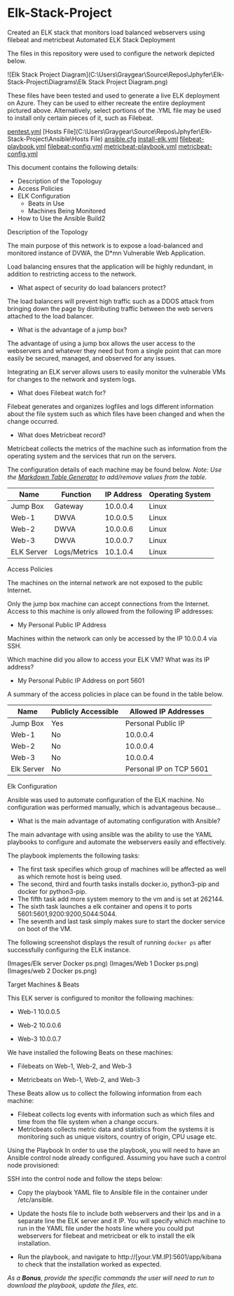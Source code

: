 # Elk-Stack-Project
Created an ELK stack that monitors load balanced webservers using filebeat and metricbeat
Automated ELK Stack Deployment

The files in this repository were used to configure the network depicted below.

![Elk Stack Project Diagram](C:\Users\Graygear\Source\Repos\Jphyfer\Elk-Stack-Project\Diagrams\Elk Stack Project Diagram.png)

These files have been tested and used to generate a live ELK deployment on Azure. They can be used to either recreate the entire deployment pictured above. Alternatively, select portions of the .YML file may be used to install only certain pieces of it, such as Filebeat.

[pentest.yml](/Ansible/pentest.yml)
[Hosts File](C:\Users\Graygear\Source\Repos\Jphyfer\Elk-Stack-Project\Ansible\Hosts File)
[ansible.cfg](C:\Users\Graygear\Source\Repos\Jphyfer\Elk-Stack-Project\Ansible\ansible.cfg)
[install-elk.yml](C:\Users\Graygear\Source\Repos\Jphyfer\Elk-Stack-Project\Ansible\install-elk.yml)
[filebeat-playbook.yml](C:\Users\Graygear\Source\Repos\Jphyfer\Elk-Stack-Project\Ansible\filebeat-playbook.yml)
[filebeat-config.yml](C:\Users\Graygear\Source\Repos\Jphyfer\Elk-Stack-Project\Ansible\filebeat-config.yml)
[metricbeat-playbook.yml](C:\Users\Graygear\Source\Repos\Jphyfer\Elk-Stack-Project\Ansible\metricbeat-playbook.yml)
[metricbeat-config.yml](C:\Users\Graygear\Source\Repos\Jphyfer\Elk-Stack-Project\Ansible\metricbeat-config.yml)

This document contains the following details:
- Description of the Topologuy
- Access Policies
- ELK Configuration
  - Beats in Use
  - Machines Being Monitored
- How to Use the Ansible Build2


Description of the Topology

The main purpose of this network is to expose a load-balanced and monitored instance of DVWA, the D*mn Vulnerable Web Application.

Load balancing ensures that the application will be highly redundant, in addition to restricting access to the network.

* What aspect of security do load balancers protect?

The load balancers will prevent high traffic such as a DDOS attack from bringing down the page by distributing traffic between the web servers attached to the load balancer.

*  What is the advantage of a jump box?

The advantage of using a jump box allows the user access to the webservers and whatever they need but from a single point that can more easily be secured, managed, and observed for any issues.

Integrating an ELK server allows users to easily monitor the vulnerable VMs for changes to the network and system logs.

* What does Filebeat watch for?

Filebeat generates and organizes logfiles and logs different information about the file system such as which files have been changed and when the change occurred.

* What does Metricbeat record?

Metricbeat collects the metrics of the machine such as information from the operating system and the services that run on the servers.





The configuration details of each machine may be found below.
_Note: Use the [Markdown Table Generator](http://www.tablesgenerator.com/markdown_tables) to add/remove values from the table_.

| Name       | Function     | IP Address | Operating System |
|------------|--------------|------------|------------------|
| Jump Box   | Gateway      | 10.0.0.4   | Linux            |
| Web-1      | DWVA         | 10.0.0.5   | Linux            |
| Web-2      | DWVA         | 10.0.0.6   | Linux            |
| Web-3      | DWVA         | 10.0.0.7   | Linux            |
| ELK Server | Logs/Metrics | 10.1.0.4   | Linux            |


Access Policies

The machines on the internal network are not exposed to the public Internet. 

Only the jump box machine can accept connections from the Internet. Access to this machine is only allowed from the following IP addresses:

* My Personal Public IP Address

Machines within the network can only be accessed by the IP 10.0.0.4 via SSH.

Which machine did you allow to access your ELK VM? What was its IP address?

* My Personal Public IP Address on port 5601

A summary of the access policies in place can be found in the table below.

| Name       | Publicly Accessible | Allowed IP Addresses    |
|------------|---------------------|-------------------------|
| Jump Box   | Yes                 | Personal Public IP      |
| Web-1      | No                  | 10.0.0.4                |
| Web-2      | No                  | 10.0.0.4                |
| Web-3      | No                  | 10.0.0.4                |
| Elk Server | No                  | Personal IP on TCP 5601 |

Elk Configuration

Ansible was used to automate configuration of the ELK machine. No configuration was performed manually, which is advantageous because...

* What is the main advantage of automating configuration with Ansible?

The main advantage with using ansible was the ability to use the YAML playbooks to configure and automate the webservers easily and effectively. 



The playbook implements the following tasks:

* The first task specifies which group of machines will be affected as well as which remote host is being used.
* The second, third and fourth tasks installs docker.io, python3-pip and docker for python3-pip.
* The fifth task add more system memory to the vm and is set at 262144.
* The sixth task launches a elk container and opens it to ports 5601:5601,9200:9200,5044:5044.
* The seventh and last task simply makes sure to start the docker service on boot of the VM.



The following screenshot displays the result of running `docker ps` after successfully configuring the ELK instance.
  


(Images/Elk server Docker ps.png)
(Images/Web 1 Docker ps.png)
(Images/web 2 Docker ps.png)


Target Machines & Beats

This ELK server is configured to monitor the following machines:

* Web-1 10.0.0.5

* Web-2 10.0.0.6

* Web-3 10.0.0.7


We have installed the following Beats on these machines:

* Filebeats on Web-1, Web-2, and Web-3

* Metricbeats on Web-1, Web-2, and Web-3

These Beats allow us to collect the following information from each machine:

* Filebeat collects log events with information such as which files and time from the file system when a change occurs.
* Metricbeats collects metric data and statistics from the systems it is monitoring such as unique visitors, country of origin, CPU usage etc. 


Using the Playbook
In order to use the playbook, you will need to have an Ansible control node already configured. Assuming you have such a control node provisioned: 

SSH into the control node and follow the steps below:
- Copy the playbook YAML file to Ansible file in the container under /etc/ansible.

- Update the hosts file to include both webservers and their Ips and in a separate line the ELK server and it IP. You will specify which machine to run in the YAML file under the hosts line where you could put webservers for filebeat and metricbeat or elk to install the elk installation.

- Run the playbook, and navigate to http://[your.VM.IP]:5601/app/kibana to check that the installation worked as expected.


_As a **Bonus**, provide the specific commands the user will need to run to download the playbook, update the files, etc._



